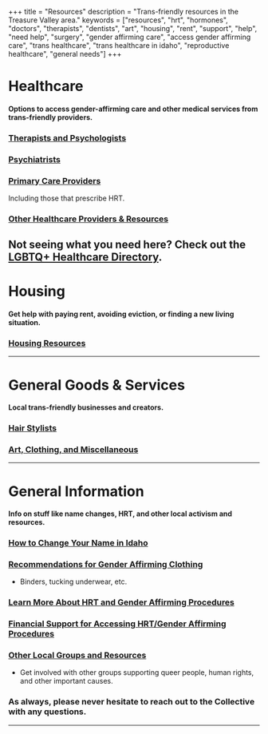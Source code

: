 +++
title = "Resources"
description = "Trans-friendly resources in the Treasure Valley area."
keywords = ["resources", "hrt", "hormones", "doctors", "therapists", "dentists", "art", "housing", "rent", "support", "help", "need help", "surgery", "gender affirming care", "access gender affirming care", "trans healthcare", "trans healthcare in idaho", "reproductive healthcare", "general needs"]
+++

# Healthcare
#### Options to access gender-affirming care and other medical services from trans-friendly providers.
### [Therapists and Psychologists](https://docs.google.com/document/d/e/2PACX-1vSgrCKOMZfKRaeCwTt0ECoJ_um26CNmIuxBotpGK8gXp4he2t4-1sU6EZSwDpjjwY4qMMIpiNfT_-8p/pub)
### [Psychiatrists](https://docs.google.com/document/d/e/2PACX-1vRannsdAydms-DbeEGWYqpJKCOUpQ2DjNrvuSbB3YZxdmSeqkJ0KepSBB6sk8PO8sooyz1D5EDcfStO/pub)
### [Primary Care Providers](https://docs.google.com/document/d/e/2PACX-1vTYliwWtrg4hnICWdhyNp4uQrB-rwzjy-OebUnAppStIb_IdlfPDopWi6ZvjCjRzsYb35YYCAqBhBUz/pub)
Including those that prescribe HRT.
### [Other Healthcare Providers & Resources](https://docs.google.com/document/d/e/2PACX-1vRxlfOn46E916FKdloTDwy0WIj65TZeUYltTGhbmR5DJbuiIYtQsdsb71PgaDGJEOBYBNMjhHiewpJ2/pub)  
Not seeing what you need here? Check out the [LGBTQ+ Healthcare Directory](https://lgbtqhealthcaredirectory.org/).
---
# Housing 
#### Get help with paying rent, avoiding eviction, or finding a new living situation.
### [Housing Resources](https://docs.google.com/document/d/e/2PACX-1vQMB1LDIdZ1xGeK4bebZn0y4yiFhR2vursyD2cK4zqgj3VtFRE-9HMzJ3v2mmyUif6exF6NbI6f76CK/pub)
---
# General Goods & Services
#### Local trans-friendly businesses and creators. 
### [Hair Stylists](https://docs.google.com/document/d/e/2PACX-1vQka9ZcXb7bGClnrulHffr3BZuXZEXNVxYzBWfSOisWohSXjNWZ3GcG6HMoUWzsK1hD0cZ34TGaos6i/pub)
### [Art, Clothing, and Miscellaneous](https://docs.google.com/document/d/e/2PACX-1vRatHp5559-ImMEHErzGZnrHgpTsyprF7HalDcyCn9GpqnB1Ly9xUlN3z2wsNNcOmkMtp4IH9i8DVPY/pub)
---
# General Information
#### Info on stuff like name changes, HRT, and other local activism and resources.
### [How to Change Your Name in Idaho](https://drive.google.com/file/d/1JQBrkFSZm8YGYR0zOGvtcmQ7tHhI36u5/view)
### [Recommendations for Gender Affirming Clothing](https://docs.google.com/document/d/e/2PACX-1vQwV91GuPXF-cbVnecmFCwN2mvCqXqO265GDCK1NlD3YejyEZCanWr8c0Sxk6Gctk1ekfNaElzMUIaZ/pub)
- Binders, tucking underwear, etc.
### [Learn More About HRT and Gender Affirming Procedures](https://docs.google.com/document/d/e/2PACX-1vTuX8xRCnnBaG-rTjz0_c1WDCokFTXTpCL2jmLtrKvdAn1MLTZLV7UC2ma6b6r_YDS-NrJj9eL47jL2/pub)
### [Financial Support for Accessing HRT/Gender Affirming Procedures](https://docs.google.com/document/d/e/2PACX-1vTUC9H3xoYhlqL2dmRW2KQ8E9Y-I4d_UAyUOJc0LqYI6yab6KifAXkHG-n6vlHezLjvMqgtb9tHVy0D/pub)
### [Other Local Groups and Resources](https://docs.google.com/document/d/e/2PACX-1vQHU9T3u_j05eoLuLdthIk-75kxswBGlGbf3oDTNfrwXTApL6O5WKQ3cZSguBUsSt4XZw8BZeOHMIdT/pub)
- Get involved with other groups supporting queer people, human rights, and other important causes. 

### As always, please never hesitate to reach out to the Collective with any questions.

---


